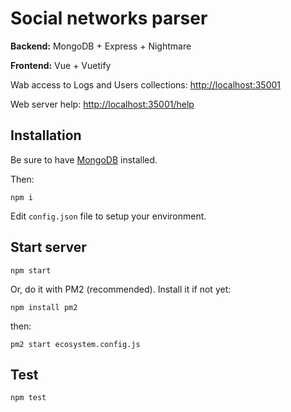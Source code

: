 # Social networks parser

**Backend:** MongoDB + Express + Nightmare

**Frontend:** Vue + Vuetify

Wab access to Logs and Users collections: [http://localhost:35001](http://localhost)

Web server help: [http://localhost:35001/help](http://localhost:35001/help)

## Installation

Be sure to have [MongoDB](https://docs.mongodb.com/manual/installation/) installed.

Then:

```shell
npm i
```

Edit `config.json` file to setup your environment.

## Start server

```shell
npm start
```

Or, do it with PM2 (recommended).
Install it if not yet:

```shell
npm install pm2
```

then:

```shell
pm2 start ecosystem.config.js
```

## Test

```shell
npm test
```
